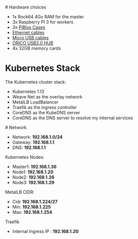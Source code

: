 # Hardware choices

* 1x Rock64 4Go RAM for the master
* 3x Raspberry PI 3 for workers
* 3x [PiBlox Cases](https://www.amazon.com/gp/product/B017Z32E6M/ref=oh_aui_detailpage_o08_s00?ie=UTF8&psc=1)
* [Ethernet cables](https://www.amazon.com/gp/product/B0056ZSF74/ref=oh_aui_detailpage_o00_s00?ie=UTF8&psc=1)
* [Micro USB cables](https://www.amazon.com/gp/product/B01MRH8P7E/ref=oh_aui_detailpage_o00_s00?ie=UTF8&psc=1)
* [ORICO USB2.0 HUB](https://www.amazon.com/gp/product/B00JP47EFG/ref=oh_aui_detailpage_o00_s01?ie=UTF8&psc=1)
* 4x 32GB memory cards

# Kubernetes Stack

The Kubernetes cluster stack:

* Kubernetes 1.13
* Weave Net as the overlay network
* MetalLB LoadBalancer
* Traefik as the ingress controller
* CoreDNS as the KubeDNS server
* CoreDNS as the DNS server to resolve my internal services

# Network

* Network: **192.168.1.0/24**
* Gateway: **192.168.1.1**
* DNS: **192.168.1.1**

Kubernetes Nodes:

* Master1: **192.168.1.36**
* Node1: **192.168.1.20**
* Node2: **192.168.1.26**
* Node3: **192.168.1.29**

MetalLB CIDR:

* Cidr **192.168.1.224/27**
* Min: **192.168.1.225**
* Max: **192.168.1.254**

Traefik

* Internal Ingress IP : **192.168.1.20**

